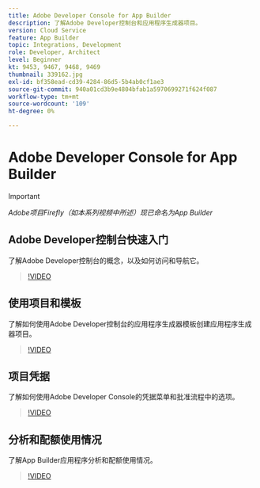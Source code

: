 ```yaml
---
title: Adobe Developer Console for App Builder
description: 了解Adobe Developer控制台和应用程序生成器项目。
version: Cloud Service
feature: App Builder
topic: Integrations, Development
role: Developer, Architect
level: Beginner
kt: 9453, 9467, 9468, 9469
thumbnail: 339162.jpg
exl-id: bf358ead-cd39-4284-86d5-5b4ab0cf1ae3
source-git-commit: 940a01cd3b9e4804bfab1a5970699271f624f087
workflow-type: tm+mt
source-wordcount: '109'
ht-degree: 0%

---
```


# Adobe Developer Console for App Builder

>[!IMPORTANT]
>
> _Adobe项目Firefly（如本系列视频中所述）现已命名为App Builder_

## Adobe Developer控制台快速入门

了解Adobe Developer控制台的概念，以及如何访问和导航它。

>[!VIDEO](https://video.tv.adobe.com/v/339162/?quality=12&learn=on)

## 使用项目和模板

了解如何使用Adobe Developer控制台的应用程序生成器模板创建应用程序生成器项目。

>[!VIDEO](https://video.tv.adobe.com/v/339163/?quality=12&learn=on)

## 项目凭据

了解如何使用Adobe Developer Console的凭据菜单和批准流程中的选项。

>[!VIDEO](https://video.tv.adobe.com/v/339164/?quality=12&learn=on)

## 分析和配额使用情况

了解App Builder应用程序分析和配额使用情况。

>[!VIDEO](https://video.tv.adobe.com/v/339165/?quality=12&learn=on)
